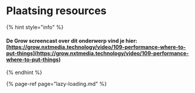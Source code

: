 # Plaatsing resources

{% hint style="info" %}
#### De Grow screencast over dit onderwerp vind je hier: [https://grow.nxtmedia.technology/video/109-performance-where-to-put-things](https://grow.nxtmedia.technology/video/109-performance-where-to-put-things)
{% endhint %}

{% page-ref page="lazy-loading.md" %}




